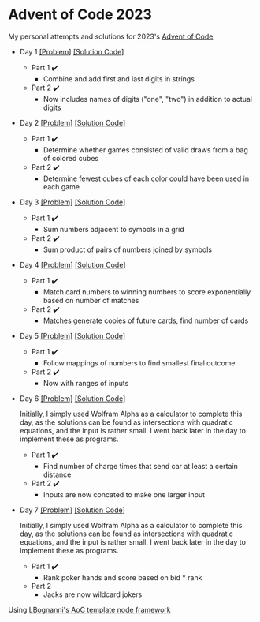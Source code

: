 # Advent of Code 2023

My personal attempts and solutions for 2023's [Advent of Code](https://adventofcode.com/)

* Day 1 [[Problem]](https://adventofcode.com/2023/day/1) [[Solution Code]](/src/day1/index.ts)
  * Part 1 :heavy_check_mark:
    * Combine and add first and last digits in strings
  * Part 2 :heavy_check_mark:
    * Now includes names of digits ("one", "two") in addition to actual digits

* Day 2 [[Problem]](https://adventofcode.com/2023/day/2) [[Solution Code]](/src/day2/index.ts)
  * Part 1 :heavy_check_mark:
    * Determine whether games consisted of valid draws from a bag of colored cubes
  * Part 2 :heavy_check_mark:
    * Determine fewest cubes of each color could have been used in each game

* Day 3 [[Problem]](https://adventofcode.com/2023/day/3) [[Solution Code]](/src/day3/index.ts)
  * Part 1 :heavy_check_mark:
    * Sum numbers adjacent to symbols in a grid
  * Part 2 :heavy_check_mark:
    * Sum product of pairs of numbers joined by symbols

* Day 4 [[Problem]](https://adventofcode.com/2023/day/4) [[Solution Code]](/src/day4/index.ts)
  * Part 1 :heavy_check_mark:
    * Match card numbers to winning numbers to score exponentially based on number of matches
  * Part 2 :heavy_check_mark:
    * Matches generate copies of future cards, find number of cards

* Day 5 [[Problem]](https://adventofcode.com/2023/day/5) [[Solution Code]](/src/day5/index.ts)
  * Part 1 :heavy_check_mark:
    * Follow mappings of numbers to find smallest final outcome
  * Part 2 :heavy_check_mark:
    * Now with ranges of inputs

* Day 6 [[Problem]](https://adventofcode.com/2023/day/6) [[Solution Code]](/src/day6/index.ts)

  Initially, I simply used Wolfram Alpha as a calculator to complete this day, as the solutions can be found as intersections with quadratic equations, and the input is rather small.
  I went back later in the day to implement these as programs.
  * Part 1 :heavy_check_mark:
    * Find number of charge times that send car at least a certain distance
  * Part 2 :heavy_check_mark:
    * Inputs are now concated to make one larger input

* Day 7 [[Problem]](https://adventofcode.com/2023/day/7) [[Solution Code]](/src/day7/index.ts)

  Initially, I simply used Wolfram Alpha as a calculator to complete this day, as the solutions can be found as intersections with quadratic equations, and the input is rather small.
  I went back later in the day to implement these as programs.
  * Part 1 :heavy_check_mark:
    * Rank poker hands and score based on bid * rank
  * Part 2
    * Jacks are now wildcard jokers

Using [LBognanni's AoC template node framework](https://github.com/LBognanni/adventofcode-typescript-starter)
